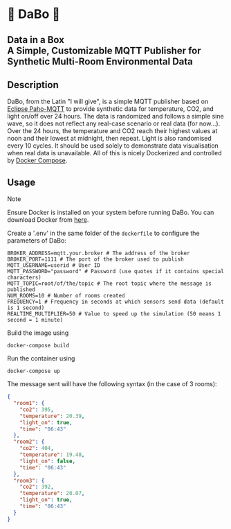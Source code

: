 # :incoming_envelope: DaBo :incoming_envelope:

## Data in a Box <br> A Simple, Customizable MQTT Publisher for Synthetic Multi-Room Environmental Data

## Description
DaBo, from the Latin "I will give", is a simple MQTT publisher based on [Eclipse Paho-MQTT](https://eclipse.dev/paho/files/paho.mqtt.python/html/client.html) to provide synthetic data for temperature, CO2, and light on/off over 24 hours. The data is randomized and follows a simple sine wave, so it does not reflect any real-case scenario or real data (for now...). Over the 24 hours, the temperature and CO2 reach their highest values at noon and their lowest at midnight, then repeat. Light is also randomised every 10 cycles. It should be used solely to demonstrate data visualisation when real data is unavailable.
All of this is nicely Dockerized and controlled by [Docker Compose](https://docs.docker.com/compose/).

## Usage

> [!NOTE]
> Ensure Docker is installed on your system before running DaBo. You can download Docker from [here](https://www.docker.com/get-started).

Create a '.env' in the same folder of the `dockerfile` to configure the parameters of DaBo:

```.env
BROKER_ADDRESS=mqtt.your.broker # The address of the broker
BROKER_PORT=1111 # The port of the broker used to publish  
MQTT_USERNAME=userid # User ID
MQTT_PASSWORD="password" # Password (use quotes if it contains special characters)
MQTT_TOPIC=root/of/the/topic # The root topic where the message is published
NUM_ROOMS=10 # Number of rooms created
FREQUENCY=1 # Frequency in seconds at which sensors send data (default is 1 second)
REALTIME_MULTIPLIER=50 # Value to speed up the simulation (50 means 1 second = 1 minute)
```

Build the image using 

```console
docker-compose build
```

Run the container using

```console
docker-compose up
```

The message sent will have the following syntax (in the case of 3 rooms):

```json
{
  "room1": {
    "co2": 395,
    "temperature": 20.39,
    "light_on": true,
    "time": "06:43"
  },
  "room2": {
    "co2": 404,
    "temperature": 19.48,
    "light_on": false,
    "time": "06:43"
  },
  "room3": {
    "co2": 392,
    "temperature": 20.07,
    "light_on": true,
    "time": "06:43"
  }
}
```

